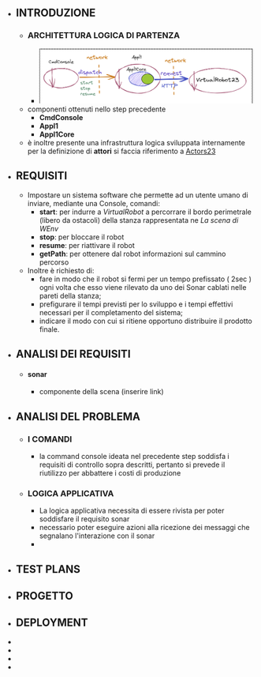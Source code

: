 - ## INTRODUZIONE
	- ### ARCHITETTURA LOGICA DI PARTENZA
		- ![image.png](../assets/image_1682334308113_0.png)
	- componenti ottenuti nello step precedente
		- **CmdConsole**
		- **Appl1**
		- **Appl1Core**
	- è inoltre presente una infrastruttura logica sviluppata internamente per la definizione di **attori** si faccia riferimento a [Actors23](file:///home/matteo/universita/iss/isslab23/iss23Material/html/Actors23.html)
- ## REQUISITI
	- Impostare un sistema software che permette ad un utente umano di inviare, mediante una Console, comandi:
		- **start**: per indurre a *VirtualRobot* a percorrare il bordo perimetrale (libero da ostacoli) della stanza rappresentata ne *La scena di WEnv*
		- **stop**: per bloccare il robot
		- **resume**: per riattivare il robot
		- **getPath**: per ottenere dal robot informazioni sul cammino percorso
	- Inoltre è richiesto di:
		- fare in modo che il robot si fermi per un tempo prefissato ( 2sec ) ogni volta che esso viene rilevato da uno dei Sonar cablati nelle pareti della stanza;
		- prefigurare il tempi previsti per lo sviluppo e i tempi effettivi necessari per il completamento del sistema;
		- indicare il modo con cui si ritiene opportuno distribuire il prodotto finale.
- ## ANALISI DEI REQUISITI
	- #### sonar
		- componente della scena (inserire link)
- ## ANALISI DEL PROBLEMA
	- ### I COMANDI
		- la command console ideata nel precedente step soddisfa i requisiti di controllo sopra descritti, pertanto si prevede il riutilizzo per abbattere i costi di produzione
	- ### LOGICA APPLICATIVA
		- La logica applicativa necessita di essere rivista per poter soddisfare il requisito sonar
		- necessario poter eseguire azioni alla ricezione dei messaggi che segnalano l'interazione con il sonar
		-
- ## TEST PLANS
- ## PROGETTO
- ## DEPLOYMENT
-
-
-
-